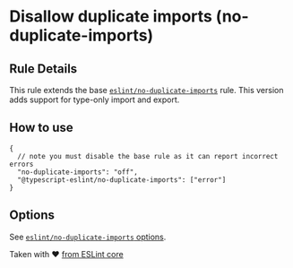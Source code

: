 # Disallow duplicate imports (no-duplicate-imports)

## Rule Details

This rule extends the base [`eslint/no-duplicate-imports`](https://eslint.org/docs/rules/no-duplicate-imports) rule. This version adds support for type-only import and export.

## How to use

```
{
  // note you must disable the base rule as it can report incorrect errors
  "no-duplicate-imports": "off",
  "@typescript-eslint/no-duplicate-imports": ["error"]
}
```

## Options

See [`eslint/no-duplicate-imports` options](https://eslint.org/docs/rules/no-duplicate-imports#options).

Taken with ❤️ [from ESLint core](https://github.com/eslint/eslint/blob/master/docs/rules/no-duplicate-imports.md)
